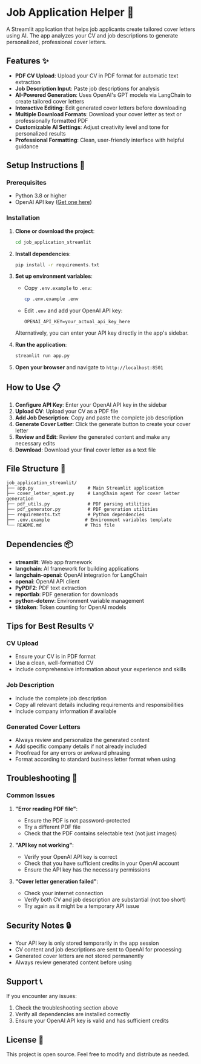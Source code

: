 # Job Application Helper 📄

A Streamlit application that helps job applicants create tailored cover letters using AI. The app analyzes your CV and job descriptions to generate personalized, professional cover letters.

## Features ✨

- **PDF CV Upload**: Upload your CV in PDF format for automatic text extraction
- **Job Description Input**: Paste job descriptions for analysis
- **AI-Powered Generation**: Uses OpenAI's GPT models via LangChain to create tailored cover letters
- **Interactive Editing**: Edit generated cover letters before downloading
- **Multiple Download Formats**: Download your cover letter as text or professionally formatted PDF
- **Customizable AI Settings**: Adjust creativity level and tone for personalized results
- **Professional Formatting**: Clean, user-friendly interface with helpful guidance

## Setup Instructions 🚀

### Prerequisites
- Python 3.8 or higher
- OpenAI API key ([Get one here](https://platform.openai.com/api-keys))

### Installation

1. **Clone or download the project**:
   ```bash
   cd job_application_streamlit
   ```

2. **Install dependencies**:
   ```bash
   pip install -r requirements.txt
   ```

3. **Set up environment variables**:
   - Copy `.env.example` to `.env`:
     ```bash
     cp .env.example .env
     ```
   - Edit `.env` and add your OpenAI API key:
     ```
     OPENAI_API_KEY=your_actual_api_key_here
     ```
   
   Alternatively, you can enter your API key directly in the app's sidebar.

4. **Run the application**:
   ```bash
   streamlit run app.py
   ```

5. **Open your browser** and navigate to `http://localhost:8501`

## How to Use 📋

1. **Configure API Key**: Enter your OpenAI API key in the sidebar
2. **Upload CV**: Upload your CV as a PDF file
3. **Add Job Description**: Copy and paste the complete job description
4. **Generate Cover Letter**: Click the generate button to create your cover letter
5. **Review and Edit**: Review the generated content and make any necessary edits
6. **Download**: Download your final cover letter as a text file

## File Structure 📁

```
job_application_streamlit/
├── app.py                    # Main Streamlit application
├── cover_letter_agent.py     # LangChain agent for cover letter generation
├── pdf_utils.py              # PDF parsing utilities
├── pdf_generator.py          # PDF generation utilities
├── requirements.txt          # Python dependencies
├── .env.example             # Environment variables template
└── README.md                # This file
```

## Dependencies 📦

- **streamlit**: Web app framework
- **langchain**: AI framework for building applications
- **langchain-openai**: OpenAI integration for LangChain
- **openai**: OpenAI API client
- **PyPDF2**: PDF text extraction
- **reportlab**: PDF generation for downloads
- **python-dotenv**: Environment variable management
- **tiktoken**: Token counting for OpenAI models

## Tips for Best Results 💡

### CV Upload
- Ensure your CV is in PDF format
- Use a clean, well-formatted CV
- Include comprehensive information about your experience and skills

### Job Description
- Include the complete job description
- Copy all relevant details including requirements and responsibilities
- Include company information if available

### Generated Cover Letters
- Always review and personalize the generated content
- Add specific company details if not already included
- Proofread for any errors or awkward phrasing
- Format according to standard business letter format when using

## Troubleshooting 🔧

### Common Issues

1. **"Error reading PDF file"**:
   - Ensure the PDF is not password-protected
   - Try a different PDF file
   - Check that the PDF contains selectable text (not just images)

2. **"API key not working"**:
   - Verify your OpenAI API key is correct
   - Check that you have sufficient credits in your OpenAI account
   - Ensure the API key has the necessary permissions

3. **"Cover letter generation failed"**:
   - Check your internet connection
   - Verify both CV and job description are substantial (not too short)
   - Try again as it might be a temporary API issue

## Security Notes 🔒

- Your API key is only stored temporarily in the app session
- CV content and job descriptions are sent to OpenAI for processing
- Generated cover letters are not stored permanently
- Always review generated content before using

## Support 📞

If you encounter any issues:
1. Check the troubleshooting section above
2. Verify all dependencies are installed correctly
3. Ensure your OpenAI API key is valid and has sufficient credits

## License 📄

This project is open source. Feel free to modify and distribute as needed.

